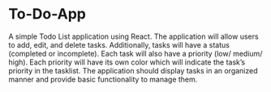 # To-Do-App

A simple Todo List application using React. The application will allow users to add, edit, and delete tasks. Additionally, tasks
will have a status (completed or incomplete). Each task will also have a priority (low/ medium/ high). Each priority will have its own color which will indicate the
task’s priority in the tasklist. The application should display tasks in an organized manner and provide basic functionality to manage them.
